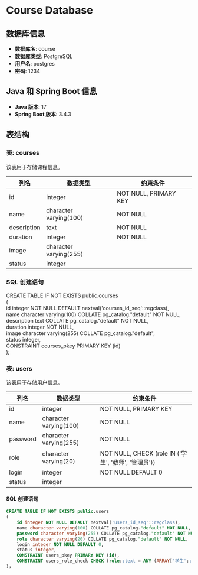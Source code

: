 # Course Database

## 数据库信息

- **数据库名**: course
- **数据库类型**: PostgreSQL
- **用户名**: postgres
- **密码**: 1234

## Java 和 Spring Boot 信息

- **Java 版本**: 17
- **Spring Boot 版本**: 3.4.3

## 表结构

### 表: courses

该表用于存储课程信息。

| 列名       | 数据类型               | 约束条件                             |  
|------------|------------------------|--------------------------------------|  
| id         | integer                | NOT NULL, PRIMARY KEY                |  
| name       | character varying(100)  | NOT NULL                             |  
| description| text                   | NOT NULL                             |  
| duration   | integer                | NOT NULL                             |  
| image      | character varying(255)  |                                      |  
| status     | integer                |                                      |  

### SQL 创建语句

  
CREATE TABLE IF NOT EXISTS public.courses  
(  
    id integer NOT NULL DEFAULT nextval('courses_id_seq'::regclass),  
    name character varying(100) COLLATE pg_catalog."default" NOT NULL,  
    description text COLLATE pg_catalog."default" NOT NULL,  
    duration integer NOT NULL,  
    image character varying(255) COLLATE pg_catalog."default",  
    status integer,  
    CONSTRAINT courses_pkey PRIMARY KEY (id)  
);

### 表: users  

该表用于存储用户信息。  

| 列名       | 数据类型               | 约束条件                             |  
|------------|------------------------|--------------------------------------|  
| id         | integer                | NOT NULL, PRIMARY KEY                |  
| name       | character varying(100)  | NOT NULL                             |  
| password   | character varying(255)  | NOT NULL                             |  
| role       | character varying(20)   | NOT NULL, CHECK (role IN ('学生', '教师', '管理员')) |  
| login      | integer                | NOT NULL DEFAULT 0                   |  
| status     | integer                |                                      |  

#### SQL 创建语句  

```sql  
CREATE TABLE IF NOT EXISTS public.users  
(  
    id integer NOT NULL DEFAULT nextval('users_id_seq'::regclass),  
    name character varying(100) COLLATE pg_catalog."default" NOT NULL,  
    password character varying(255) COLLATE pg_catalog."default" NOT NULL,  
    role character varying(20) COLLATE pg_catalog."default" NOT NULL,  
    login integer NOT NULL DEFAULT 0,  
    status integer,  
    CONSTRAINT users_pkey PRIMARY KEY (id),  
    CONSTRAINT users_role_check CHECK (role::text = ANY (ARRAY['学生'::character varying, '教师'::character varying, '管理员'::character varying]::text[]))  
);